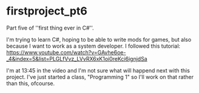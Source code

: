 # firstproject_pt6
Part five of ''first thing ever in C#''.

I'm trying to learn C#, hoping to be able to write mods for games, but also because I want to work as a system developer. I followed this tutorial: https://www.youtube.com/watch?v=GAvhe6oe-_4&index=5&list=PLGLfVvz_LVvRX6xK1oi0reKci6ignjdSa

I'm at 13:45 in the video and I'm not sure what will happend next with this project. 
I've just started a class, "Programming 1" so I'll work on that rather than this, ofcourse.
